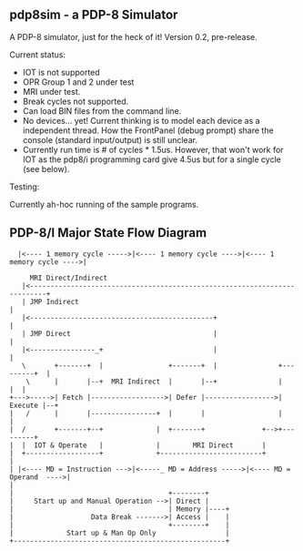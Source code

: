 ## pdp8sim - a PDP-8 Simulator

A PDP-8 simulator, just for the heck of it!
Version 0.2, pre-release.

Current status:

* IOT is not supported
* OPR Group 1 and 2 under test
* MRI under test.
* Break cycles not supported.
* Can load BIN files from the command line.
* No devices... yet! Current thinking is to model each device as a independent
  thread. How the FrontPanel (debug prompt) share the console (standard
  input/output) is still unclear.
* Currently run time is # of cycles * 1.5us. However, that won't work for IOT
  as the pdp8/i programming card give 4.5us but for a single cycle (see
  below).

Testing:

Currently ah-hoc running of the sample programs.

## PDP-8/I Major State Flow Diagram

      |<---- 1 memory cycle ----->|<---- 1 memory cycle ---->|<---- 1 memory cycle ---->|
    
         MRI Direct/Indirect
       |<--------------------------------------------------------------------------+
       | JMP Indirect                                                              |
       |<---------------------------------------------+                            |
       | JMP Direct                                   |                            |
       |<----------------_+                           |                            |
       \       +-------+  |                +-------+  |               +---------+  |
        \      |       |--+  MRI Indirect  |       |--+               |         |  |
    +--->----->| Fetch |------------------>| Defer |----------------->| Execute |--+
    |   /      |       |----------------+  |       |                  |         |
    |  /       +-------+--+             |  +-------+              +-->+---------+
    |  |  IOT & Operate   |             |        MRI Direct       |
    |  +------------------+             +-------------------------+
    |
    | |<---- MD = Instruction --->|<-----_ MD = Address ----->|<---- MD = Operand  ---->|
    |
    |                                      +--------+
    |     Start up and Manual Operation -->| Direct |
    |                                      | Memory |----+
    |                   Data Break ------->| Access |    |
    |                                      +--------+    |
    |             Start up & Man Op Only                 |
    +----------------------------------------------------+

